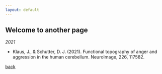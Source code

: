 ```yaml
---
layout: default
---
```


## Welcome to another page

_2021_
* Klaus, J., & Schutter, D. J. (2021). Functional topography of anger and aggression in the human cerebellum. NeuroImage, 226, 117582.

[back](./)

